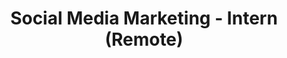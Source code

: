 ---
title: "Social Media Marketing - Intern (Remote)"
about: "As a Social Media Marketing Intern, you'll have the opportunity to gain hands-on experience in developing and implementing social media strategies that drive engagement, boost awareness, and foster community growth. You'll work alongside our team to explore social media platforms, content creation, analytics, and online marketing techniques. Through this internship, you'll develop valuable skills and expertise in the fast-paced and dynamic field of social media marketing."
startDate: "Start Date: Immediate"
join : "Immediate Start" 
team : "Build a community team to drive local change."
event : "Organize events • Recruit volunteers • Lead meetings" 
duration: "Duration: 3 - 6 Months"
timeCommitment: "Average : 10 hr/week"
teamSize: "Team Size: 3-5"
responsibilities: |
  - Create engaging and visually appealing social media content
  - Collaborate with the design team to develop brand-aligned assets
  - Manage and maintain our organization's social media profiles across platforms such as Facebook, Instagram, Twitter, LinkedIn, and others
  - Monitor and engage with the audience by responding to comments, messages, and mentions across social media channels
  - Participate in planning and executing social media campaigns, contests, and promotions to boost engagement and visibility
  - Attend workshops and training sessions to enhance your understanding of social media marketing techniques and tools
requirements: |
  - Currently pursuing a degree in Marketing, Communications, Business, or a related field
  - Passion for social media and digital marketing
  - Creative mindset with the ability to develop engaging content
  - Strong written communication skills, including crafting compelling captions and messages
  - Familiarity with social media platforms and their features
  - Detail-oriented with good organizational skills
  - Enthusiasm for learning and keeping up with social media trends
  - Basic understanding of social media analytics is a plus, but not required
url: "social-media-marketing"
---